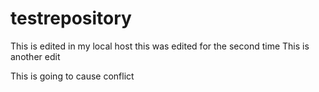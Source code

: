 # testrepository

This is edited in my local host
this was edited for the second time
This is another edit

This is going to cause conflict
